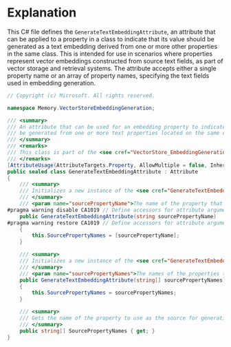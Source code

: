 # Explanation
This C# file defines the `GenerateTextEmbeddingAttribute`, an attribute that can be applied to a property in a class to indicate that its value should be generated as a text embedding derived from one or more other properties in the same class. This is intended for use in scenarios where properties represent vector embeddings constructed from source text fields, as part of vector storage and retrieval systems. The attribute accepts either a single property name or an array of property names, specifying the text fields used in embedding generation.

```csharp
// Copyright (c) Microsoft. All rights reserved.

namespace Memory.VectorStoreEmbeddingGeneration;

/// <summary>
/// An attribute that can be used for an embedding property to indicate that it should
/// be generated from one or more text properties located on the same class.
/// </summary>
/// <remarks>
/// This class is part of the <see cref="VectorStore_EmbeddingGeneration"/> sample.
/// </remarks>
[AttributeUsage(AttributeTargets.Property, AllowMultiple = false, Inherited = true)]
public sealed class GenerateTextEmbeddingAttribute : Attribute
{
    /// <summary>
    /// Initializes a new instance of the <see cref="GenerateTextEmbeddingAttribute"/> class.
    /// </summary>
    /// <param name="sourcePropertyName">The name of the property that the embedding should be generated from.</param>
#pragma warning disable CA1019 // Define accessors for attribute arguments
    public GenerateTextEmbeddingAttribute(string sourcePropertyName)
#pragma warning restore CA1019 // Define accessors for attribute arguments
    {
        this.SourcePropertyNames = [sourcePropertyName];
    }

    /// <summary>
    /// Initializes a new instance of the <see cref="GenerateTextEmbeddingAttribute"/> class.
    /// </summary>
    /// <param name="sourcePropertyNames">The names of the properties that the embedding should be generated from.</param>
    public GenerateTextEmbeddingAttribute(string[] sourcePropertyNames)
    {
        this.SourcePropertyNames = sourcePropertyNames;
    }

    /// <summary>
    /// Gets the name of the property to use as the source for generating the embedding.
    /// </summary>
    public string[] SourcePropertyNames { get; }
}
```